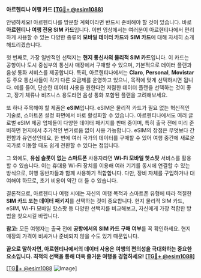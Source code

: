**아르헨티나 여행 카드 [[TG💪+ @esim1088](https://t.me/s/esim1088)]**

안녕하세요! 아르헨티나를 방문할 계획이라면 반드시 준비해야 할 것이 있습니다. 바로 **아르헨티나 여행 전용 SIM 카드**입니다. 이번 영상에서는 여러분이 아르헨티나에서 편리하게 사용할 수 있는 다양한 종류의 **모바일 데이터 카드**와 **SIM 카드**에 대해 자세히 소개해드리겠습니다.

첫 번째로, 가장 일반적인 선택지는 **현지 통신사의 물리적 SIM 카드**입니다. 이 카드는 공항이나 도시 중심부의 통신사 매장에서 구매할 수 있으며, 기본적으로 데이터 플랜과 음성 통화 서비스를 제공합니다. 특히, 아르헨티나에서는 **Claro**, **Personal**, **Movistar** 등 주요 통신사들이 각기 다른 요금제를 운영하고 있으니, 목적에 맞게 선택하시면 됩니다. 예를 들어, 단순한 데이터 사용을 원한다면 저렴한 데이터 플랜을 선택하는 것이 좋고, 장기 체류나 비즈니스 용도라면 음성 통화 포함된 플랜을 고려해보세요.

또 하나 주목해야 할 제품은 **eSIM**입니다. eSIM은 물리적 카드가 필요 없는 혁신적인 기술로, 스마트폰 설정 화면에서 바로 활성화할 수 있습니다. 아르헨티나에서도 여러 글로벌 eSIM 제공 업체들이 다양한 데이터 패키지를 판매 중이며, 특히 출국 전에 미리 준비하면 현지에서 추가적인 번거로움 없이 사용 가능합니다. eSIM의 장점은 무엇보다 간편함과 유연성인데요, 한 번에 여러 국가의 데이터를 구매할 수 있어 여행 중간에 새로운 국가로 이동할 때도 쉽게 전환할 수 있다는 점입니다.

그 외에도, **유심 슬롯이 없는 스마트폰** 사용자라면 **Wi-Fi 모바일 핫스팟** 서비스를 활용할 수 있습니다. 이는 휴대용 Wi-Fi 장치를 이용해 여러 기기를 동시에 연결할 수 있는 방식으로, 여행 동반자들과 함께 사용하기 적합합니다. 다만, 장비 자체를 구입하거나 대여해야 하므로, 초기 비용이 약간 더 들 수 있습니다.

결론적으로, 아르헨티나 여행 시에는 자신의 여행 목적과 스마트폰 유형에 따라 적절한 **SIM 카드 또는 데이터 패키지**를 선택하는 것이 중요합니다. 현지 물리적 SIM 카드, eSIM, Wi-Fi 모바일 핫스팟 등 다양한 선택지를 비교해보고, 자신에게 가장 적합한 방법을 찾으시길 바랍니다.

**참고:** 모든 여행자는 출국 전에 **공항에서의 SIM 카드 구매 여부**를 꼭 확인하세요. 현지 매장의 가격이 비싸거나 준비되지 않을 수도 있기 때문입니다.

**끝으로 말하자면, 아르헨티나에서의 데이터 사용은 여행의 편의성을 극대화하는 중요한 요소입니다. 최적의 선택을 통해 더욱 즐거운 여행을 경험하세요! [[TG💪+ @esim1088](https://t.me/s/esim1088)]**

[[TG💪+ @esim1088](https://t.me/s/esim1088) ![Image](https://i.postimg.cc/Y0z9fWf4/image.png)]